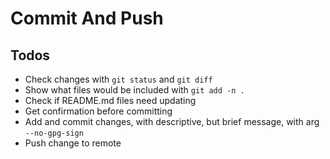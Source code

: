 # Commit And Push

## Todos
- Check changes with `git status` and `git diff`
- Show what files would be included with `git add -n .` 
- Check if README.md files need updating
- Get confirmation before committing 
- Add and commit changes, with descriptive, but brief message, with arg `--no-gpg-sign`
- Push change to remote
